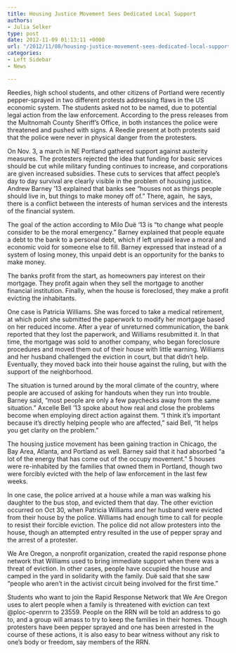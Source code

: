 ```yaml
---
title: Housing Justice Movement Sees Dedicated Local Support
authors:
- Julia Selker
type: post
date: 2012-11-09 01:13:11 +0000
url: "/2012/11/08/housing-justice-movement-sees-dedicated-local-support/"
categories:
- Left Sidebar
- News

---
```

Reedies, high school students, and other citizens of Portland were recently pepper-sprayed in two different protests addressing flaws in the US economic system. The students asked not to be named, due to potential legal action from the law enforcement. According to the press releases from the Multnomah County Sheriff&#8217;s Office, in both instances the police were threatened and pushed with signs. A Reedie present at both protests said that the police were never in physical danger from the protesters.

On Nov. 3, a march in NE Portland gathered support against austerity measures. The protesters rejected the idea that funding for basic services should be cut while military funding continues to increase, and corporations are given increased subsidies. These cuts to services that affect people’s day to day survival are clearly visible in the problem of housing justice. Andrew Barney ’13 explained that banks see “houses not as things people should live in, but things to make money off of.” There, again,  he says, there is a conflict between the interests of human services and the interests of the financial system.

The goal of the action according to Milo Duë ‘13 is “to change what people consider to be the moral emergency.” Barney explained that people equate a debt to the bank to a personal debt, which if left unpaid leave a moral and economic void for someone else to fill. Barney expressed that instead of a system of losing money, this unpaid debt is an opportunity for the banks to make money.

The banks profit from the start, as homeowners pay interest on their mortgage. They profit again when they sell the mortgage to another financial institution. Finally, when the house is foreclosed, they make a profit evicting the inhabitants.

One case is Patricia Williams. She was forced to take a medical retirement, at which point she submitted the paperwork to modify her mortgage based on her reduced income. After a year of unreturned communication, the bank reported that they lost the paperwork, and Williams resubmitted it. In that time, the mortgage was sold to another company, who began foreclosure procedures and moved them out of their house with little warning. Williams and her husband challenged the eviction in court, but that didn’t help. Eventually, they moved back into their house against the ruling, but with the support of the neighborhood.

The situation is turned around by the moral climate of the country, where people are accused of asking for handouts when they run into trouble. Barney said, “most people are only a few paychecks away from the same situation.” Axcelle Bell ’13 spoke about how real and close the problems become when employing direct action against them. “I think it’s important because it’s directly helping people who are affected,” said Bell, “It helps you get clarity on the problem.”

The housing justice movement has been gaining traction in Chicago, the Bay Area, Atlanta, and Portland as well. Barney said that it had absorbed “a lot of the energy that has come out of the occupy movement.” 5 houses were re-inhabited by the families that owned them in Portland, though two were forcibly evicted with the help of law enforcement in the last few weeks.

In one case, the police arrived at a house while a man was walking his daughter to the bus stop, and evicted them that day. The other eviction occurred on Oct 30, when Patricia Williams and her husband were evicted from their house by the police. Williams had enough time to call for people to resist their forcible eviction. The police did not allow protesters into the house, though an attempted entry resulted in the use of pepper spray and the arrest of a protester.

We Are Oregon, a nonprofit organization, created the rapid response phone network that Williams used to bring immediate support when there was a threat of eviction. In other cases, people have occupied the house and camped in the yard in solidarity with the family. Duë said that she saw “people who aren’t in the activist circuit being involved for the first time.”

Students who want to join the Rapid Response Network that We Are Oregon uses to alert people when a family is threatened with eviction can text @ploc-openrrn to 23559. People on the RRN will be told an address to go to, and a group will amass to try to keep the families in their homes. Though protesters have been pepper sprayed and one has been arrested in the course of these actions, it is also easy to bear witness without any risk to one’s body or freedom, say members of the RRN.

&nbsp;
